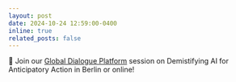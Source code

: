 ```yaml
---
layout: post
date: 2024-10-24 12:59:00-0400
inline: true
related_posts: false
---
```


:speech_balloon: Join our [Global Dialogue Platform](https://events.anticipation-hub.org/global-dialogue-platform-2024/agenda/) session on Demistifying AI for Anticipatory Action in Berlin or online!

